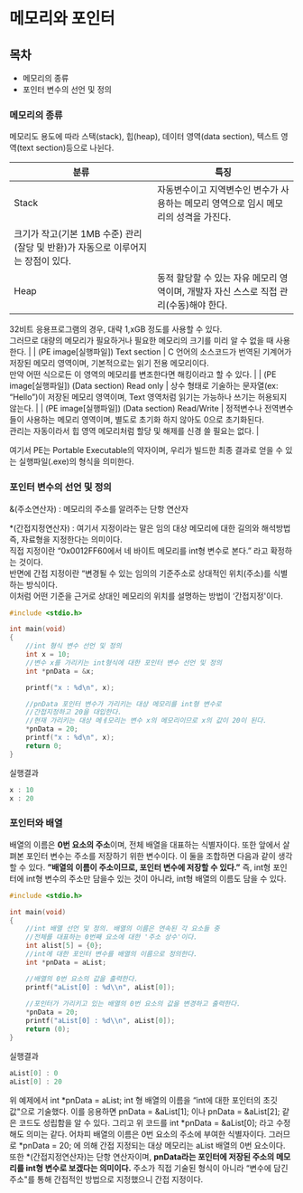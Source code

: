# 메모리와 포인터

## 목차

- 메모리의 종류
- 포인터 변수의 선언 및 정의

### 메모리의 종류

메모리도 용도에 따라 스택(stack), 힙(heap), 데이터 영역(data section), 텍스트 영역(text section)등으로 나뉜다.

| 분류 | 특징 |
| --- | --- |
| Stack | 자동변수이고 지역변수인 변수가 사용하는 메모리 영역으로 임시 메모리의 성격을 가진다.  
크기가 작고(기본 1MB 수준) 관리(잘당 및 반환)가 자동으로 이루어지는 장점이 있다. |
| Heap | 동적 할당할 수 있는 자유 메모리 영역이며, 개발자 자신 스스로 직접 관리(수동)해야 한다.  
32비트 응용프로그램의 경우, 대략 1,xGB 정도를 사용할 수 있다.  
그러므로 대량의 메모리가 필요하거나 필요한 메모리의 크기를 미리 알 수 없을 때 사용한다. |
| (PE image[실행파일]) Text section | C 언어의 소스코드가 번역된 기계어가 저장된 메모리 영역이며, 기본적으로는 읽기 전용 메모리이다.  
만약 어떤 식으로든 이 영역의 메모리를 변조한다면 해킹이라고 할 수 있다. |
| (PE image[실행파일]) (Data section) Read only | 상수 형태로 기술하는 문자열(ex: “Hello”)이 저장된 메모리 영역이며, Text 영역처럼 읽기는 가능하나 쓰기는 허용되지 않는다. |
| (PE image[실행파일]) (Data section) Read/Write | 정적변수나 전역변수들이 사용하는 메모리 영역이며, 별도로 초기화 하지 않아도 0으로 초기화된다.  
관리는 자동이라서 힙 영역 메모리처럼 할당 및 해제를 신경 쓸 필요는 없다. |

여기서 PE는 Portable Executable의 약자이며, 우리가 빌드한 최종 결과로 얻을 수 있는 실행파일(.exe)의 형식을 의미한다.

### 포인터 변수의 선언 및 정의

&(주소연산자) : 메모리의 주소를 알려주는 단항 연산자

*(간접지정연산자) : 여기서 지정이라는 말은 임의 대상 메모리에 대한 길의와 해석방법 즉, 자료형을 지정한다는 의미이다.  
직접 지정이란 “0x0012FF60에서 네 바이트 메모리를 int형 변수로 본다.” 라고 확정하는 것이다.  
반면에 간접 지정이란 “변경될 수 있는 임의의 기준주소로 상대적인 위치(주소)를 식별하는 방식이다.  
이처럼 어떤 기준을 근거로 상대인 메모리의 위치를 설명하는 방법이 ‘간접지정'이다.

```c
#include <stdio.h>

int main(void)
{
	//int 형식 변수 선언 및 정의
	int x = 10;
	//변수 x를 가리키는 int형식에 대한 포인터 변수 선언 및 정의
	int *pnData = &x;

	printf("x : %d\n", x);

	//pnData 포인터 변수가 가리키는 대상 메모리를 int형 변수로
	//간접지정하고 20을 대입한다.
	//현재 가리키는 대상 메ㅔ모리는 변수 x의 메모리이므로 x의 값이 20이 된다.
	*pnData = 20;
	printf("x : %d\n", x);
	return 0;
}
```

실행결과

```c
x : 10
x : 20
```



### 포인터와 배열

배열의 이름은 **0번 요소의 주소**이며, 전체 배열을 대표하는 식별자이다.
 또한 앞에서 살펴본 포인터 변수는 주소를 저장하기 위한 변수이다.
 이 둘을 조합하면 다음과 같이 생각할 수 있다.
 **”배열의 이름이 주소이므로, 포인터 변수에 저장할 수 있다.”**
 즉,  int형 포인터에 int형 변수의 주소만 담을수 있는 것이 아니라, int형 배열의 이름도 담을 수 있다.

```c
#include <stdio.h>

int main(void)
{
	//int 배열 선언 및 정의. 배열의 이름은 연속된 각 요소들 중
	//전체를 대표하는 0번째 요소에 대한 '주소 상수'이다.
	int alist[5] = {0};
	//int에 대한 포인터 변수를 배열의 이름으로 정의한다.
	int *pnData = aList;

	//배열의 0번 요소의 값을 출력한다.
	printf("aList[0] : %d\\n", aList[0]);
	
	//포인터가 가리키고 있는 배열의 0번 요소의 값을 변경하고 출력한다.
	*pnData = 20;
	printf("aList[0] : %d\\n", aList[0]);
	return (0);
}
```

실행결과

```c
aList[0] : 0
aList[0] : 20
```

위 예제에서 int *pnData = aList; int 형 배열의 이름을 “int에 대한 포인터의 초깃값"으로 기술했다.
 이를 응용하면 pnData = &aList[1]; 이나 pnData = &aList[2]; 같은 코드도 성립함을 알 수 있다.
 그리고 위 코드를 int *pnData = &aList[0];  라고 수정해도 의미는 같다. 어차피 배열의 이름은 0번 요소의 주소에 부여한 식별자이다.
 그러므로 *pnData = 20; 에 의해 간접 지정되는 대상 메모리는 aList 배열의 0번 요소이다.
 또한 *(간접지정연산자)는 단항 연산자이며, **pnData라는 포인터에 저장된 주소의 메모리를 int형 변수로 보겠다는 의미이다.** 주소가 직접 기술된 형식이 아니라 “변수에 담긴 주소"를 통해 간접적인 방법으로 지정했으니 간접 지정이다.
